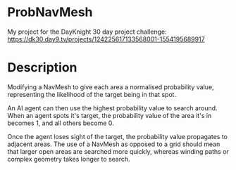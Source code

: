 # ProbNavMesh
My project for the DayKnight 30 day project challenge: https://dk30.day9.tv/projects/124225617133568001-1554195689917


# Description
Modifying a NavMesh to give each area a normalised probability value, representing the likelihood of the target being in that spot. 

An AI agent can then use the highest probability value to search around. When an agent spots it's target, the probability value of the area it's in becomes 1, and all others become 0. 

Once the agent loses sight of the target, the probability value propagates to adjacent areas. The use of a NavMesh as opposed to a grid should mean that larger open areas are searched more quickly, whereas winding paths or complex geometry takes longer to search.
